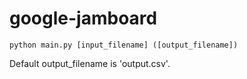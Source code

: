 # google-jamboard

```
python main.py [input_filename] ([output_filename])
```

Default output_filename is 'output.csv'.